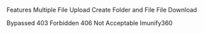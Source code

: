Features
Multiple File Upload
Create Folder and File
File Download

Bypassed
403 Forbidden
406 Not Acceptable
Imunify360
